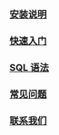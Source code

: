


### [安装说明](setup.html)
### [快速入门](quick_start.html)
### [SQL 语法](sql.html)
### [常见问题](faq.html)
### [联系我们](contact.html)
